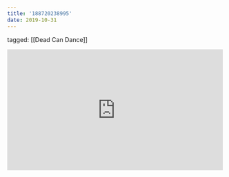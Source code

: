 ```yaml
---
title: '188720238995'
date: 2019-10-31
---
```

tagged: [[Dead Can Dance]]
<iframe allow="accelerometer; autoplay; clipboard-write; encrypted-media; gyroscope; picture-in-picture" allowfullscreen="" frameborder="0" height="281" id="youtube_iframe" src="https://www.youtube.com/embed/Ys5xfdn5rlo?feature=oembed&amp;enablejsapi=1&amp;origin=https://safe.txmblr.com&amp;wmode=opaque" width="500"></iframe>